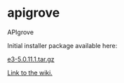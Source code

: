 apigrove
========

APIgrove

Initial installer package available here:

<a href="https://github.com/downloads/apigrove/apigrove/e3-5.0.11.1.tar.gz">e3-5.0.11.1.tar.gz</a>

<a href="https://github.com/apigrove/apigrove/wiki">Link to the wiki.</a>
